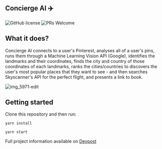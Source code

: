 ## Concierge AI ✈️

 ![GitHub license](https://img.shields.io/badge/license-MIT-blue.svg)
 ![PRs Welcome](https://img.shields.io/badge/PRs-welcome-brightgreen.svg)
 
## What it does? 
 
Concierge AI connects to a user's Pinterest, analyses all of a user's pins, runs them through a Machine Learning Vision API (Google), identifies the landmarks and their coordinates, finds the city and country of those coordinates of each landmarks, ranks the cities/countries to discovers the user's most popular places that they want to see - and then searches Skyscanner's API for the perfect flight, and presents a link to book.

![img_5971-edit](https://challengepost-s3-challengepost.netdna-ssl.com/photos/production/software_photos/000/566/157/datas/gallery.jpg)

## Getting started

Clone this repository and then run:

`yarn install`

`yarn start`



Full project information available on [Devpost](https://devpost.com/software/concierge-ai)


